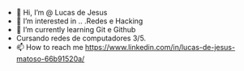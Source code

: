 - 👋 Hi, I’m @ Lucas de Jesus 
- 👀 I’m interested in .. .Redes e Hacking 
- 🌱 I’m currently learning Git e Github
- Cursando redes de computadores 3/5.
- 📫 How to reach me  https://www.linkedin.com/in/lucas-de-jesus-matoso-66b91520a/
<!---
lucasljk1/lucasljk1 is a ✨ special ✨ repository because its `README.md` (this file) appears on your GitHub profile.
You can click the Preview link to take a look at your changes.
--->
